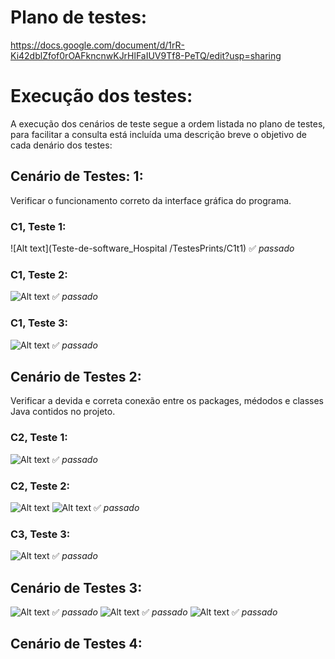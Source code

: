 # Plano de testes:
https://docs.google.com/document/d/1rR-Ki42dblZfof0rOAFkncnwKJrHlFaIUV9Tf8-PeTQ/edit?usp=sharing

# Execução dos testes:
A execução dos cenários de teste segue a ordem listada no plano de testes, para facilitar a consulta está incluída uma descrição breve o objetivo de cada denário dos testes:
## Cenário de Testes: 1:
Verificar o funcionamento correto da interface gráfica do programa.
### C1, Teste 1:
![Alt text](Teste-de-software_Hospital
/TestesPrints/C1t1)
:white_check_mark: *passado*
### C1, Teste 2:
![Alt text](https://ibb.co/YWpmQj4)
:white_check_mark: *passado*
### C1, Teste 3:
![Alt text](https://ibb.co/YWpmQj4)
:white_check_mark: *passado*

## Cenário de Testes 2:
Verificar a devida e correta conexão entre os packages, médodos e classes Java contidos no projeto.
### C2, Teste 1:
![Alt text](https://ibb.co/YWpmQj4)
:white_check_mark: *passado*
### C2, Teste 2:
![Alt text](https://ibb.co/YWpmQj4)
![Alt text](https://ibb.co/YWpmQj4)
:white_check_mark: *passado*
### C3, Teste 3:
![Alt text](https://ibb.co/YWpmQj4)
:white_check_mark: *passado*

## Cenário de Testes 3:
![Alt text](https://ibb.co/YWpmQj4)
:white_check_mark: *passado*
![Alt text](https://ibb.co/YWpmQj4)
:white_check_mark: *passado*
![Alt text](https://ibb.co/YWpmQj4)
:white_check_mark: *passado*

## Cenário de Testes 4:







